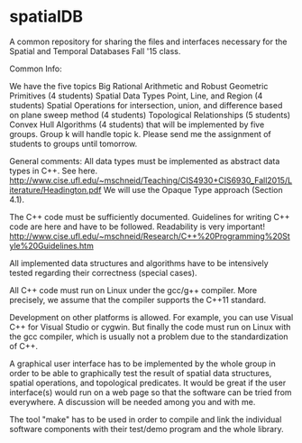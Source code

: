 # spatialDB
A common repository for sharing the files and interfaces necessary for the Spatial and Temporal Databases Fall '15 class.

Common Info:

We have the five topics
Big Rational Arithmetic and Robust Geometric Primitives (4 students)
Spatial Data Types Point, Line, and Region (4 students)
Spatial Operations for intersection, union, and difference based on plane sweep method (4 students)
Topological Relationships (5 students)
Convex Hull Algorithms (4 students)
that will be implemented by five groups. Group k will handle topic k. Please send me the assignment of students to groups until tomorrow.

General comments:
All data types must be implemented as abstract data types in C++. See here. 
http://www.cise.ufl.edu/~mschneid/Teaching/CIS4930+CIS6930_Fall2015/Literature/Headington.pdf
We will use the Opaque Type approach (Section 4.1).

The C++ code must be sufficiently documented.
Guidelines for writing C++ code are here and have to be followed. Readability is very important!
http://www.cise.ufl.edu/~mschneid/Research/C++%20Programming%20Style%20Guidelines.htm

All implemented data structures and algorithms have to be intensively tested regarding their correctness (special cases).

All C++ code must run on Linux under the gcc/g++ compiler. More precisely, we assume that the compiler supports the C++11 standard.

Development on other platforms is allowed. For example, you can use Visual C++ for Visual Studio or cygwin. But finally the code must run on Linux with the gcc compiler, which is usually not a problem due to the standardization of C++.

A graphical user interface has to be implemented by the whole group in order to be able to graphically test the result of spatial data structures, spatial operations, and topological predicates. It would be great if the user interface(s) would run on a web page so that the software can be tried from everywhere. A discussion will be needed among you and with me.

The tool "make" has to be used in order to compile and link the individual software components with their test/demo program and the whole library.

